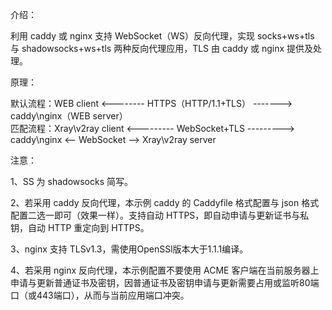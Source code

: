 介绍：

利用 caddy 或 nginx 支持 WebSocket（WS）反向代理，实现 socks+ws+tls 与 shadowsocks+ws+tls 两种反向代理应用，TLS 由 caddy 或 nginx 提供及处理。

原理：

默认流程：WEB client <-------- HTTPS（HTTP/1.1+TLS） -------> caddy\nginx（WEB server）  
匹配流程：Xray\v2ray client <--------- WebSocket+TLS ---------> caddy\nginx <-- WebSocket --> Xray\v2ray server

注意：

1、SS 为 shadowsocks 简写。

2、若采用 caddy 反向代理，本示例 caddy 的 Caddyfile 格式配置与 json 格式配置二选一即可（效果一样）。支持自动 HTTPS，即自动申请与更新证书与私钥，自动 HTTP 重定向到 HTTPS。

3、nginx 支持 TLSv1.3，需使用OpenSSl版本大于1.1.1编译。

4、若采用 nginx 反向代理，本示例配置不要使用 ACME 客户端在当前服务器上申请与更新普通证书及密钥，因普通证书及密钥申请与更新需要占用或监听80端口（或443端口），从而与当前应用端口冲突。
